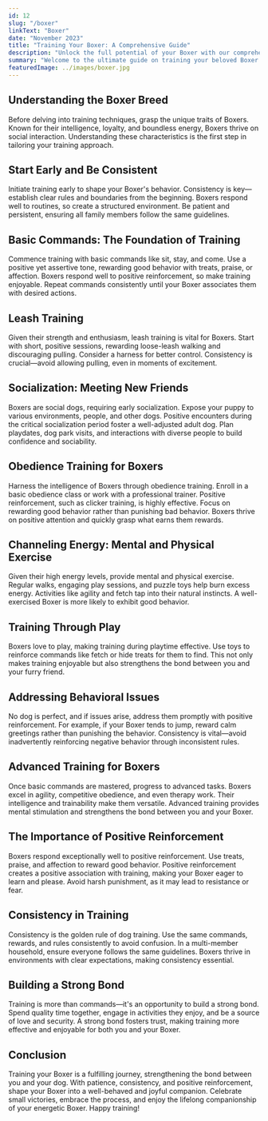 ```yaml
---
id: 12
slug: "/boxer"
linkText: "Boxer"
date: "November 2023"
title: "Training Your Boxer: A Comprehensive Guide"
description: "Unlock the full potential of your Boxer with our comprehensive training guide. Master obedience, leash training, and build a strong bond. Start training now!"
summary: "Welcome to the ultimate guide on training your beloved Boxer! Uncover effective methods and practical tips for a well-behaved and happy companion. Let's dive into understanding, consistency, and positive reinforcement."
featuredImage: ../images/boxer.jpg
---
```


## Understanding the Boxer Breed

Before delving into training techniques, grasp the unique traits of Boxers. Known for their intelligence, loyalty, and boundless energy, Boxers thrive on social interaction. Understanding these characteristics is the first step in tailoring your training approach.

## Start Early and Be Consistent

Initiate training early to shape your Boxer's behavior. Consistency is key—establish clear rules and boundaries from the beginning. Boxers respond well to routines, so create a structured environment. Be patient and persistent, ensuring all family members follow the same guidelines.

## Basic Commands: The Foundation of Training

Commence training with basic commands like sit, stay, and come. Use a positive yet assertive tone, rewarding good behavior with treats, praise, or affection. Boxers respond well to positive reinforcement, so make training enjoyable. Repeat commands consistently until your Boxer associates them with desired actions.

## Leash Training

Given their strength and enthusiasm, leash training is vital for Boxers. Start with short, positive sessions, rewarding loose-leash walking and discouraging pulling. Consider a harness for better control. Consistency is crucial—avoid allowing pulling, even in moments of excitement.

## Socialization: Meeting New Friends

Boxers are social dogs, requiring early socialization. Expose your puppy to various environments, people, and other dogs. Positive encounters during the critical socialization period foster a well-adjusted adult dog. Plan playdates, dog park visits, and interactions with diverse people to build confidence and sociability.

## Obedience Training for Boxers

Harness the intelligence of Boxers through obedience training. Enroll in a basic obedience class or work with a professional trainer. Positive reinforcement, such as clicker training, is highly effective. Focus on rewarding good behavior rather than punishing bad behavior. Boxers thrive on positive attention and quickly grasp what earns them rewards.

## Channeling Energy: Mental and Physical Exercise

Given their high energy levels, provide mental and physical exercise. Regular walks, engaging play sessions, and puzzle toys help burn excess energy. Activities like agility and fetch tap into their natural instincts. A well-exercised Boxer is more likely to exhibit good behavior.

## Training Through Play

Boxers love to play, making training during playtime effective. Use toys to reinforce commands like fetch or hide treats for them to find. This not only makes training enjoyable but also strengthens the bond between you and your furry friend.

## Addressing Behavioral Issues

No dog is perfect, and if issues arise, address them promptly with positive reinforcement. For example, if your Boxer tends to jump, reward calm greetings rather than punishing the behavior. Consistency is vital—avoid inadvertently reinforcing negative behavior through inconsistent rules.

## Advanced Training for Boxers

Once basic commands are mastered, progress to advanced tasks. Boxers excel in agility, competitive obedience, and even therapy work. Their intelligence and trainability make them versatile. Advanced training provides mental stimulation and strengthens the bond between you and your Boxer.

## The Importance of Positive Reinforcement

Boxers respond exceptionally well to positive reinforcement. Use treats, praise, and affection to reward good behavior. Positive reinforcement creates a positive association with training, making your Boxer eager to learn and please. Avoid harsh punishment, as it may lead to resistance or fear.

## Consistency in Training

Consistency is the golden rule of dog training. Use the same commands, rewards, and rules consistently to avoid confusion. In a multi-member household, ensure everyone follows the same guidelines. Boxers thrive in environments with clear expectations, making consistency essential.

## Building a Strong Bond

Training is more than commands—it's an opportunity to build a strong bond. Spend quality time together, engage in activities they enjoy, and be a source of love and security. A strong bond fosters trust, making training more effective and enjoyable for both you and your Boxer.

## Conclusion

Training your Boxer is a fulfilling journey, strengthening the bond between you and your dog. With patience, consistency, and positive reinforcement, shape your Boxer into a well-behaved and joyful companion. Celebrate small victories, embrace the process, and enjoy the lifelong companionship of your energetic Boxer. Happy training!

